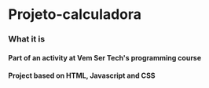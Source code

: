 # Projeto-calculadora

### What it is
#### Part of an activity at Vem Ser Tech's programming course  
#### Project based on HTML, Javascript and CSS
